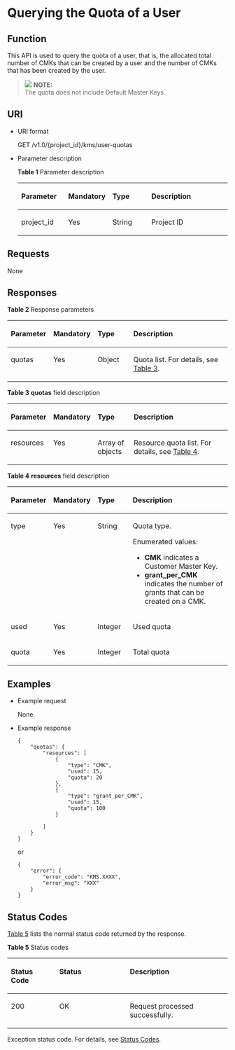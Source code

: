 # Querying the Quota of a User<a name="kms_02_0025"></a>

## Function<a name="en-us_topic_0112992292_section27849192112353"></a>

This API is used to query the quota of a user, that is, the allocated total number of CMKs that can be created by a user and the number of CMKs that has been created by the user.

>![](/images/icon-note.gif) **NOTE:**   
>The quota does not include Default Master Keys.  

## URI<a name="en-us_topic_0112992292_section35184599112353"></a>

-   URI format

    GET /v1.0/\{project\_id\}/kms/user-quotas

-   Parameter description

    **Table  1**  Parameter description

    <a name="en-us_topic_0112992292_table63109676112353"></a>
    <table><thead align="left"><tr id="en-us_topic_0112992292_row49827042112353"><th class="cellrowborder" valign="top" width="22.74%" id="mcps1.2.5.1.1"><p id="en-us_topic_0112992292_p9458563112353"><a name="en-us_topic_0112992292_p9458563112353"></a><a name="en-us_topic_0112992292_p9458563112353"></a><strong id="en-us_topic_0112992292_b8423527061924"><a name="en-us_topic_0112992292_b8423527061924"></a><a name="en-us_topic_0112992292_b8423527061924"></a>Parameter</strong></p>
    </th>
    <th class="cellrowborder" valign="top" width="16.919999999999998%" id="mcps1.2.5.1.2"><p id="en-us_topic_0112992292_p27946133112353"><a name="en-us_topic_0112992292_p27946133112353"></a><a name="en-us_topic_0112992292_p27946133112353"></a><strong id="en-us_topic_0112992292_b84235270619210"><a name="en-us_topic_0112992292_b84235270619210"></a><a name="en-us_topic_0112992292_b84235270619210"></a>Mandatory</strong></p>
    </th>
    <th class="cellrowborder" valign="top" width="19.55%" id="mcps1.2.5.1.3"><p id="en-us_topic_0112992292_p49044287112353"><a name="en-us_topic_0112992292_p49044287112353"></a><a name="en-us_topic_0112992292_p49044287112353"></a>Type</p>
    </th>
    <th class="cellrowborder" valign="top" width="40.79%" id="mcps1.2.5.1.4"><p id="en-us_topic_0112992292_p13164330112353"><a name="en-us_topic_0112992292_p13164330112353"></a><a name="en-us_topic_0112992292_p13164330112353"></a>Description</p>
    </th>
    </tr>
    </thead>
    <tbody><tr id="en-us_topic_0112992292_row59677822112353"><td class="cellrowborder" valign="top" width="22.74%" headers="mcps1.2.5.1.1 "><p id="en-us_topic_0112992292_p2065377112353"><a name="en-us_topic_0112992292_p2065377112353"></a><a name="en-us_topic_0112992292_p2065377112353"></a>project_id</p>
    </td>
    <td class="cellrowborder" valign="top" width="16.919999999999998%" headers="mcps1.2.5.1.2 "><p id="en-us_topic_0112992292_p33077886112353"><a name="en-us_topic_0112992292_p33077886112353"></a><a name="en-us_topic_0112992292_p33077886112353"></a>Yes</p>
    </td>
    <td class="cellrowborder" valign="top" width="19.55%" headers="mcps1.2.5.1.3 "><p id="en-us_topic_0112992292_p62063099112353"><a name="en-us_topic_0112992292_p62063099112353"></a><a name="en-us_topic_0112992292_p62063099112353"></a>String</p>
    </td>
    <td class="cellrowborder" valign="top" width="40.79%" headers="mcps1.2.5.1.4 "><p id="en-us_topic_0112992292_p61055104112353"><a name="en-us_topic_0112992292_p61055104112353"></a><a name="en-us_topic_0112992292_p61055104112353"></a>Project ID</p>
    </td>
    </tr>
    </tbody>
    </table>


## Requests<a name="en-us_topic_0112992292_section12625030112353"></a>

None

## Responses<a name="en-us_topic_0112992292_section15686020"></a>

**Table  2**  Response parameters

<a name="en-us_topic_0112992292_table57089888113143"></a>
<table><thead align="left"><tr id="en-us_topic_0112992292_row44406426113143"><th class="cellrowborder" valign="top" width="17%" id="mcps1.2.5.1.1"><p id="en-us_topic_0112992292_p40150733113143"><a name="en-us_topic_0112992292_p40150733113143"></a><a name="en-us_topic_0112992292_p40150733113143"></a><strong id="en-us_topic_0112992292_b84235270619232"><a name="en-us_topic_0112992292_b84235270619232"></a><a name="en-us_topic_0112992292_b84235270619232"></a>Parameter</strong></p>
</th>
<th class="cellrowborder" valign="top" width="16%" id="mcps1.2.5.1.2"><p id="en-us_topic_0112992292_p26668948113143"><a name="en-us_topic_0112992292_p26668948113143"></a><a name="en-us_topic_0112992292_p26668948113143"></a><strong id="en-us_topic_0112992292_b84235270619240"><a name="en-us_topic_0112992292_b84235270619240"></a><a name="en-us_topic_0112992292_b84235270619240"></a>Mandatory</strong></p>
</th>
<th class="cellrowborder" valign="top" width="17%" id="mcps1.2.5.1.3"><p id="en-us_topic_0112992292_p30983912113143"><a name="en-us_topic_0112992292_p30983912113143"></a><a name="en-us_topic_0112992292_p30983912113143"></a><strong id="en-us_topic_0112992292_b84235270619236"><a name="en-us_topic_0112992292_b84235270619236"></a><a name="en-us_topic_0112992292_b84235270619236"></a>Type</strong></p>
</th>
<th class="cellrowborder" valign="top" width="50%" id="mcps1.2.5.1.4"><p id="en-us_topic_0112992292_p12701176113143"><a name="en-us_topic_0112992292_p12701176113143"></a><a name="en-us_topic_0112992292_p12701176113143"></a>Description</p>
</th>
</tr>
</thead>
<tbody><tr id="en-us_topic_0112992292_row22162365113143"><td class="cellrowborder" valign="top" width="17%" headers="mcps1.2.5.1.1 "><p id="en-us_topic_0112992292_p50321163113143"><a name="en-us_topic_0112992292_p50321163113143"></a><a name="en-us_topic_0112992292_p50321163113143"></a>quotas</p>
</td>
<td class="cellrowborder" valign="top" width="16%" headers="mcps1.2.5.1.2 "><p id="en-us_topic_0112992292_p48649567113143"><a name="en-us_topic_0112992292_p48649567113143"></a><a name="en-us_topic_0112992292_p48649567113143"></a>Yes</p>
</td>
<td class="cellrowborder" valign="top" width="17%" headers="mcps1.2.5.1.3 "><p id="en-us_topic_0112992292_p49482377113143"><a name="en-us_topic_0112992292_p49482377113143"></a><a name="en-us_topic_0112992292_p49482377113143"></a>Object</p>
</td>
<td class="cellrowborder" valign="top" width="50%" headers="mcps1.2.5.1.4 "><p id="en-us_topic_0112992292_p48300854113143"><a name="en-us_topic_0112992292_p48300854113143"></a><a name="en-us_topic_0112992292_p48300854113143"></a>Quota list. For details, see <a href="#en-us_topic_0112992292_table91213810301">Table 3</a>.</p>
</td>
</tr>
</tbody>
</table>

**Table  3** **quotas**  field description

<a name="en-us_topic_0112992292_table91213810301"></a>
<table><thead align="left"><tr id="en-us_topic_0112992292_row1812219893014"><th class="cellrowborder" valign="top" width="17%" id="mcps1.2.5.1.1"><p id="en-us_topic_0112992292_p270818432314"><a name="en-us_topic_0112992292_p270818432314"></a><a name="en-us_topic_0112992292_p270818432314"></a><strong id="en-us_topic_0112992292_b138440703"><a name="en-us_topic_0112992292_b138440703"></a><a name="en-us_topic_0112992292_b138440703"></a>Parameter</strong></p>
</th>
<th class="cellrowborder" valign="top" width="16%" id="mcps1.2.5.1.2"><p id="en-us_topic_0112992292_p0708144373116"><a name="en-us_topic_0112992292_p0708144373116"></a><a name="en-us_topic_0112992292_p0708144373116"></a><strong id="en-us_topic_0112992292_b1740257363"><a name="en-us_topic_0112992292_b1740257363"></a><a name="en-us_topic_0112992292_b1740257363"></a>Mandatory</strong></p>
</th>
<th class="cellrowborder" valign="top" width="17%" id="mcps1.2.5.1.3"><p id="en-us_topic_0112992292_p37081843133115"><a name="en-us_topic_0112992292_p37081843133115"></a><a name="en-us_topic_0112992292_p37081843133115"></a>Type</p>
</th>
<th class="cellrowborder" valign="top" width="50%" id="mcps1.2.5.1.4"><p id="en-us_topic_0112992292_p10708204343110"><a name="en-us_topic_0112992292_p10708204343110"></a><a name="en-us_topic_0112992292_p10708204343110"></a>Description</p>
</th>
</tr>
</thead>
<tbody><tr id="en-us_topic_0112992292_row1212288203011"><td class="cellrowborder" valign="top" width="17%" headers="mcps1.2.5.1.1 "><p id="en-us_topic_0112992292_p158526571311"><a name="en-us_topic_0112992292_p158526571311"></a><a name="en-us_topic_0112992292_p158526571311"></a>resources</p>
</td>
<td class="cellrowborder" valign="top" width="16%" headers="mcps1.2.5.1.2 "><p id="en-us_topic_0112992292_p385275711314"><a name="en-us_topic_0112992292_p385275711314"></a><a name="en-us_topic_0112992292_p385275711314"></a>Yes</p>
</td>
<td class="cellrowborder" valign="top" width="17%" headers="mcps1.2.5.1.3 "><p id="en-us_topic_0112992292_p1852105712316"><a name="en-us_topic_0112992292_p1852105712316"></a><a name="en-us_topic_0112992292_p1852105712316"></a>Array of objects</p>
</td>
<td class="cellrowborder" valign="top" width="50%" headers="mcps1.2.5.1.4 "><p id="en-us_topic_0112992292_p188521457103115"><a name="en-us_topic_0112992292_p188521457103115"></a><a name="en-us_topic_0112992292_p188521457103115"></a>Resource quota list. For details, see <a href="#en-us_topic_0112992292_table167809412315">Table 4</a>.</p>
</td>
</tr>
</tbody>
</table>

**Table  4** **resources**  field description

<a name="en-us_topic_0112992292_table167809412315"></a>
<table><thead align="left"><tr id="en-us_topic_0112992292_row1278094143119"><th class="cellrowborder" valign="top" width="17%" id="mcps1.2.5.1.1"><p id="en-us_topic_0112992292_p9231545143120"><a name="en-us_topic_0112992292_p9231545143120"></a><a name="en-us_topic_0112992292_p9231545143120"></a><strong id="en-us_topic_0112992292_b1900110896"><a name="en-us_topic_0112992292_b1900110896"></a><a name="en-us_topic_0112992292_b1900110896"></a>Parameter</strong></p>
</th>
<th class="cellrowborder" valign="top" width="16%" id="mcps1.2.5.1.2"><p id="en-us_topic_0112992292_p1523245183111"><a name="en-us_topic_0112992292_p1523245183111"></a><a name="en-us_topic_0112992292_p1523245183111"></a><strong id="en-us_topic_0112992292_b2128767927"><a name="en-us_topic_0112992292_b2128767927"></a><a name="en-us_topic_0112992292_b2128767927"></a>Mandatory</strong></p>
</th>
<th class="cellrowborder" valign="top" width="17%" id="mcps1.2.5.1.3"><p id="en-us_topic_0112992292_p1823545193118"><a name="en-us_topic_0112992292_p1823545193118"></a><a name="en-us_topic_0112992292_p1823545193118"></a>Type</p>
</th>
<th class="cellrowborder" valign="top" width="50%" id="mcps1.2.5.1.4"><p id="en-us_topic_0112992292_p19231145193119"><a name="en-us_topic_0112992292_p19231145193119"></a><a name="en-us_topic_0112992292_p19231145193119"></a>Description</p>
</th>
</tr>
</thead>
<tbody><tr id="en-us_topic_0112992292_row10780154133117"><td class="cellrowborder" valign="top" width="17%" headers="mcps1.2.5.1.1 "><p id="en-us_topic_0112992292_p04621010163215"><a name="en-us_topic_0112992292_p04621010163215"></a><a name="en-us_topic_0112992292_p04621010163215"></a>type</p>
</td>
<td class="cellrowborder" valign="top" width="16%" headers="mcps1.2.5.1.2 "><p id="en-us_topic_0112992292_p1462181053214"><a name="en-us_topic_0112992292_p1462181053214"></a><a name="en-us_topic_0112992292_p1462181053214"></a>Yes</p>
</td>
<td class="cellrowborder" valign="top" width="17%" headers="mcps1.2.5.1.3 "><p id="en-us_topic_0112992292_p746261063219"><a name="en-us_topic_0112992292_p746261063219"></a><a name="en-us_topic_0112992292_p746261063219"></a>String</p>
</td>
<td class="cellrowborder" valign="top" width="50%" headers="mcps1.2.5.1.4 "><p id="en-us_topic_0112992292_p16462210163219"><a name="en-us_topic_0112992292_p16462210163219"></a><a name="en-us_topic_0112992292_p16462210163219"></a>Quota type.</p>
<p id="en-us_topic_0112992292_p1246201014323"><a name="en-us_topic_0112992292_p1246201014323"></a><a name="en-us_topic_0112992292_p1246201014323"></a>Enumerated values:</p>
<a name="en-us_topic_0112992292_ul446210103324"></a><a name="en-us_topic_0112992292_ul446210103324"></a><ul id="en-us_topic_0112992292_ul446210103324"><li><strong id="en-us_topic_0112992292_b775316212144618"><a name="en-us_topic_0112992292_b775316212144618"></a><a name="en-us_topic_0112992292_b775316212144618"></a>CMK</strong> indicates a Customer Master Key.</li><li><strong id="en-us_topic_0112992292_b84235270614475"><a name="en-us_topic_0112992292_b84235270614475"></a><a name="en-us_topic_0112992292_b84235270614475"></a>grant_per_CMK</strong> indicates the number of grants that can be created on a CMK.</li></ul>
</td>
</tr>
<tr id="en-us_topic_0112992292_row1978119418318"><td class="cellrowborder" valign="top" width="17%" headers="mcps1.2.5.1.1 "><p id="en-us_topic_0112992292_p2463201083213"><a name="en-us_topic_0112992292_p2463201083213"></a><a name="en-us_topic_0112992292_p2463201083213"></a>used</p>
</td>
<td class="cellrowborder" valign="top" width="16%" headers="mcps1.2.5.1.2 "><p id="en-us_topic_0112992292_p1446331012321"><a name="en-us_topic_0112992292_p1446331012321"></a><a name="en-us_topic_0112992292_p1446331012321"></a>Yes</p>
</td>
<td class="cellrowborder" valign="top" width="17%" headers="mcps1.2.5.1.3 "><p id="en-us_topic_0112992292_p11463181019323"><a name="en-us_topic_0112992292_p11463181019323"></a><a name="en-us_topic_0112992292_p11463181019323"></a>Integer</p>
</td>
<td class="cellrowborder" valign="top" width="50%" headers="mcps1.2.5.1.4 "><p id="en-us_topic_0112992292_p1046331043211"><a name="en-us_topic_0112992292_p1046331043211"></a><a name="en-us_topic_0112992292_p1046331043211"></a>Used quota</p>
</td>
</tr>
<tr id="en-us_topic_0112992292_row978111473112"><td class="cellrowborder" valign="top" width="17%" headers="mcps1.2.5.1.1 "><p id="en-us_topic_0112992292_p15463210143211"><a name="en-us_topic_0112992292_p15463210143211"></a><a name="en-us_topic_0112992292_p15463210143211"></a>quota</p>
</td>
<td class="cellrowborder" valign="top" width="16%" headers="mcps1.2.5.1.2 "><p id="en-us_topic_0112992292_p114631210113216"><a name="en-us_topic_0112992292_p114631210113216"></a><a name="en-us_topic_0112992292_p114631210113216"></a>Yes</p>
</td>
<td class="cellrowborder" valign="top" width="17%" headers="mcps1.2.5.1.3 "><p id="en-us_topic_0112992292_p10463131063212"><a name="en-us_topic_0112992292_p10463131063212"></a><a name="en-us_topic_0112992292_p10463131063212"></a>Integer</p>
</td>
<td class="cellrowborder" valign="top" width="50%" headers="mcps1.2.5.1.4 "><p id="en-us_topic_0112992292_p1146351023210"><a name="en-us_topic_0112992292_p1146351023210"></a><a name="en-us_topic_0112992292_p1146351023210"></a>Total quota</p>
</td>
</tr>
</tbody>
</table>

## Examples<a name="en-us_topic_0112992292_section169469372415"></a>

-   Example request

    None

-   Example response

    ```
    {
        "quotas": {
            "resources": [
                {
                    "type": "CMK",
                    "used": 15,
                    "quota": 20
                },
                {
                    "type": "grant_per_CMK",
                    "used": 15,
                    "quota": 100
                }
    
            ]
        }
    }
    ```

    or

    ```
    {
        "error": {
            "error_code": "KMS.XXXX",
            "error_msg": "XXX"
        }
    }
    ```


## Status Codes<a name="en-us_topic_0112992292_section3454223421"></a>

[Table 5](#en-us_topic_0112992292_en-us_topic_0112992294_en-us_topic_0079615001_table20596071)  lists the normal status code returned by the response.

**Table  5**  Status codes

<a name="en-us_topic_0112992292_en-us_topic_0112992294_en-us_topic_0079615001_table20596071"></a>
<table><thead align="left"><tr id="en-us_topic_0112992292_en-us_topic_0112992294_en-us_topic_0079615001_row9746163"><th class="cellrowborder" valign="top" width="22%" id="mcps1.2.4.1.1"><p id="en-us_topic_0112992292_en-us_topic_0112992294_p57545694203043"><a name="en-us_topic_0112992292_en-us_topic_0112992294_p57545694203043"></a><a name="en-us_topic_0112992292_en-us_topic_0112992294_p57545694203043"></a>Status Code</p>
</th>
<th class="cellrowborder" valign="top" width="32%" id="mcps1.2.4.1.2"><p id="en-us_topic_0112992292_en-us_topic_0112992294_p4531342288"><a name="en-us_topic_0112992292_en-us_topic_0112992294_p4531342288"></a><a name="en-us_topic_0112992292_en-us_topic_0112992294_p4531342288"></a>Status</p>
</th>
<th class="cellrowborder" valign="top" width="46%" id="mcps1.2.4.1.3"><p id="en-us_topic_0112992292_en-us_topic_0112992294_p30689603203043"><a name="en-us_topic_0112992292_en-us_topic_0112992294_p30689603203043"></a><a name="en-us_topic_0112992292_en-us_topic_0112992294_p30689603203043"></a>Description</p>
</th>
</tr>
</thead>
<tbody><tr id="en-us_topic_0112992292_en-us_topic_0112992294_en-us_topic_0079615001_row48621261"><td class="cellrowborder" valign="top" width="22%" headers="mcps1.2.4.1.1 "><p id="en-us_topic_0112992292_en-us_topic_0112992294_en-us_topic_0079615001_p46008046"><a name="en-us_topic_0112992292_en-us_topic_0112992294_en-us_topic_0079615001_p46008046"></a><a name="en-us_topic_0112992292_en-us_topic_0112992294_en-us_topic_0079615001_p46008046"></a>200</p>
</td>
<td class="cellrowborder" valign="top" width="32%" headers="mcps1.2.4.1.2 "><p id="en-us_topic_0112992292_en-us_topic_0112992294_p7538425819"><a name="en-us_topic_0112992292_en-us_topic_0112992294_p7538425819"></a><a name="en-us_topic_0112992292_en-us_topic_0112992294_p7538425819"></a>OK</p>
</td>
<td class="cellrowborder" valign="top" width="46%" headers="mcps1.2.4.1.3 "><p id="en-us_topic_0112992292_en-us_topic_0112992294_p1885682315512"><a name="en-us_topic_0112992292_en-us_topic_0112992294_p1885682315512"></a><a name="en-us_topic_0112992292_en-us_topic_0112992294_p1885682315512"></a>Request processed successfully.</p>
</td>
</tr>
</tbody>
</table>

Exception status code. For details, see  [Status Codes](status-codes.md#kms_02_0301).

